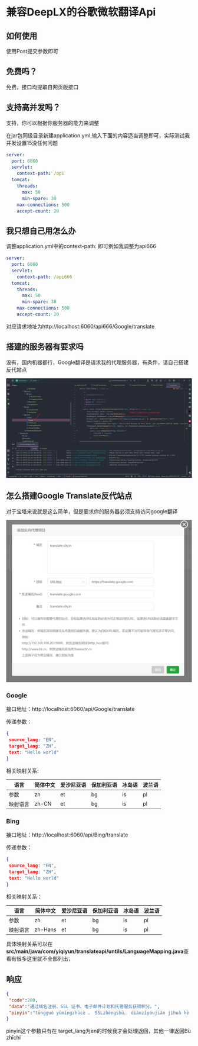 # 兼容DeepLX的谷歌微软翻译Api



## 如何使用

使用Post提交参数即可

## 免费吗？

免费，接口均提取自网页版接口

## 支持高并发吗？

支持，你可以根据你服务器的能力来调整

在jar包同级目录新建application.yml,输入下面的内容适当调整即可，实际测试我并发设置15没任何问题

```yaml
server:
  port: 6060
  servlet:
    context-path: /api
  tomcat:
    threads:
      max: 50
      min-spare: 30
    max-connections: 500
    accept-count: 20
```

## 我只想自己用怎么办

调整application.yml中的context-path: 即可例如我调整为api666

```yaml
server:
  port: 6060
  servlet:
    context-path: /api666
  tomcat:
    threads:
      max: 50
      min-spare: 30
    max-connections: 500
    accept-count: 20
```

对应请求地址为http://localhost:6060/api666/Google/translate

## 搭建的服务器有要求吗

没有，国内机器都行，Google翻译是请求我的代理服务器，有条件，请自己搭建反代站点

![image-20241109140617001](assets\image-20241109140617001.png)

## 怎么搭建Google Translate反代站点

对于宝塔来说就是这么简单，但是要求你的服务器必须支持访问google翻译

![image-20241109140824814](assets\image-20241109140824814.png)



### Google

接口地址：http://localhost:6060/api/Google/translate

传递参数：

```json
{
 source_lang: "EN",
 target_lang: "ZH",
 text: "Hello world"
}
```

相关映射关系:

| 语言     | 简体中文 | 爱沙尼亚语 | 保加利亚语 | 冰岛语 | 波兰语 |
| -------- | -------- | ---------- | ---------- | ------ | ------ |
| 参数     | zh       | et         | bg         | is     | pl     |
| 映射语言 | zh-CN    | et         | bg         | is     | pl     |



### Bing
接口地址：http://localhost:6060/api/Bing/translate

传递参数：

```json
{
 source_lang: "EN",
 target_lang: "ZH",
 text: "Hello world"
}
```

相关映射关系：

| 语言     | 简体中文 | 爱沙尼亚语 | 保加利亚语 | 冰岛语 | 波兰语 |
| -------- | -------- | ---------- | ---------- | ------ | ------ |
| 参数     | zh       | et         | bg         | is     | pl     |
| 映射语言 | zh-Hans  | et         | bg         | is     | pl     |



具体映射关系可以在**src/main/java/com/yiqiyun/translateapi/untils/LanguageMapping.java**查看有很多这里就不全部列出，

## 响应

```json
{
 "code":200,
 "data":"通过域名注册、SSL 证书、电子邮件计划和托管服务获得积分。",
 "pinyin":"tōngguò yùmíngzhùcè 、 SSLzhèngshū、 diànzǐyóujiàn jìhuà hé tuōguǎnfúwù huòdé jīfēn。"
}
```

pinyin这个参数只有在 target_lang为en的时候我才会处理返回，其他一律返回Bù zhīchí

